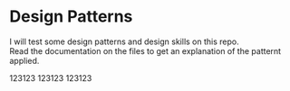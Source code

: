 Design Patterns
===============

I will test some design patterns and design skills on this repo. <br>
Read the documentation on the files to get an explanation of the patternt applied.

123123
123123
123123
